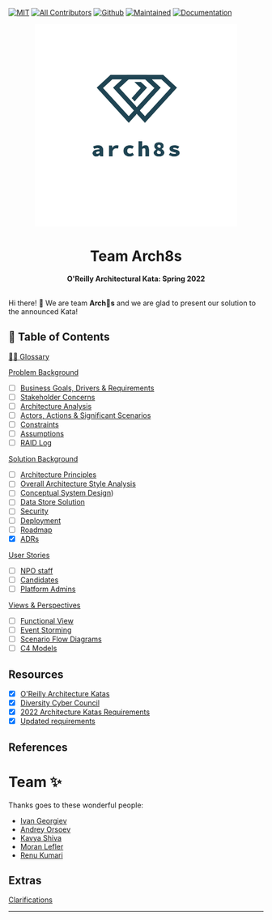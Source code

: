 [![MIT](https://img.shields.io/badge/License-MIT-orange)](LICENSE)
[![All Contributors](https://img.shields.io/badge/All_Contributors-2-orange.svg)](#team-)
[![Github](https://img.shields.io/badge/Github-arch8s/spring_2022-orange)](https://github.com/arch8s/spring-2022)
[![Maintained](https://img.shields.io/badge/Maintained-yes-orange)](https://github.com/arch8s/spring-2022)
[![Documentation](https://img.shields.io/badge/Documentation-in_progress-orange)](https://github.com/arch8s/spring-2022)

<div align='center'>
  <img src="assets/images/arch8s.png" alt="Arch8s"/>
  <h1>Team <strong>Arch8s</strong></h1>
  <b>O'Reilly Architectural Kata: Spring 2022</b>
</div>

<br />

Hi there! 👋 We are team <b title="Archistratigs">Arch🎱s</b> and we are glad to present our solution to the announced Kata!

## 📖 Table of Contents

[🧑‍🚀 Glossary](Glossary.md)

[Problem Background](1.Problem/README.md)

- [ ] [Business Goals, Drivers & Requirements](1.Problem/1.1.BusinessGoalsDriversAndRequirements.md)
- [ ] [Stakeholder Concerns](1.Problem/1.2.StakeholderConcerns.md)
- [ ] [Architecture Analysis](1.Problem/1.3.ArchitectureAnalysis.md)
- [ ] [Actors, Actions & Significant Scenarios](1.Problem/1.4.ActorsActionsAndSignificantScenarios.md)
- [ ] [Constraints](1.Problem/1.5.Constraints.md)
- [ ] [Assumptions](1.Problem/1.6.Assumptions.md)
- [ ] [RAID Log](1.Problem/1.7.RAID.md)

[Solution Background](2.Solution/README.md)

- [ ] [Architecture Principles](2.Solution/2.1.ArchitecturePrinciples.md)
- [ ] [Overall Architecture Style Analysis](2.Solution/2.2.ArchitectureCharacteristics.md)
- [ ] [Conceptual System Design](2.Solution/2.3.Conceptual.md))
- [ ] [Data Store Solution](2.Solution/2.4.DataStore.md)
- [ ] [Security](2.Solution/2.5.Security.md)
- [ ] [Deployment](2.Solution/2.6.Deployment.md)
- [ ] [Roadmap](2.Solution/2.7.Roadmap.md)
- [x] [ADRs](5.ADRs/README.md)

[User Stories](3.UserStories/README.md)

- [ ] [NPO staff](3.UserStories/NPO/Staff/CRUD.md)
- [ ] [Candidates](3.UserStories/Candidate/CRUD.md)
- [ ] [Platform Admins](3.UserStories/Platform/Admin/CRUD.md)

[Views & Perspectives](4.Views/README.md)

- [ ] [Functional View](4.Views/FunctionalView/README.md)
- [ ] [Event Storming](4.Views/EventStorming/README.md)
- [ ] [Scenario Flow Diagrams](4.Views/Scenarios/README.md)
- [ ] [C4 Models](4.Views/C4Models/README.md)

## Resources <a href='#' id='resources'></a>

- [x] [O'Reilly Architecture Katas](https://learning.oreilly.com/featured/architectural-katas/)
- [x] [Diversity Cyber Council](https://www.diversitycybercouncil.com/)
- [x] [2022 Architecture Katas Requirements](assets/docs/diversitycybercouncilkatarequirements20221653334648065.pdf)
- [x] [Updated requirements](https://docs.google.com/document/d/1XjEpcGJ87xYg1eWN9eE0_tH7te5HcVAgPvoONLHY4qQ/edit?usp=sharing)

## References

# Team ✨

Thanks goes to these wonderful people:

- [Ivan Georgiev](https://www.linkedin.com/in/ivan-georgiev-859b219/)
- [Andrey Orsoev](https://www.linkedin.com/in/andreyorsoev)
- [Kavya Shiva](https://www.linkedin.com/in/kavyashiva)
- [Moran Lefler](https://www.linkedin.com/in/moranlefler/)
- [Renu Kumari](https://www.linkedin.com/in/renu-kumari-827b8293/)

## Extras

[Clarifications](Clarifications.md)

---
